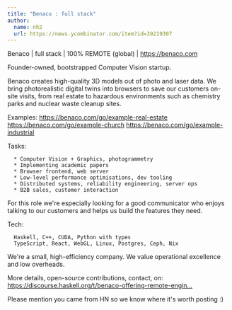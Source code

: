 ```yaml
---
title: "Benaco : full stack"
author:
  name: nh2
  url: https://news.ycombinator.com/item?id=39219307
---
```

Benaco | full stack | 100% REMOTE (global) | <a href="https:&#x2F;&#x2F;benaco.com" rel="nofollow">https:&#x2F;&#x2F;benaco.com</a>

Founder-owned, bootstrapped Computer Vision startup.

Benaco creates high-quality 3D models out of photo and laser data. We bring photorealistic digital twins into browsers to save our customers on-site visits, from real estate to hazardous environments such as chemistry parks and nuclear waste cleanup sites.

Examples: <a href="https:&#x2F;&#x2F;benaco.com&#x2F;go&#x2F;example-real-estate" rel="nofollow">https:&#x2F;&#x2F;benaco.com&#x2F;go&#x2F;example-real-estate</a> <a href="https:&#x2F;&#x2F;benaco.com&#x2F;go&#x2F;example-church" rel="nofollow">https:&#x2F;&#x2F;benaco.com&#x2F;go&#x2F;example-church</a> <a href="https:&#x2F;&#x2F;benaco.com&#x2F;go&#x2F;example-industrial" rel="nofollow">https:&#x2F;&#x2F;benaco.com&#x2F;go&#x2F;example-industrial</a>

Tasks:

<pre><code>  * Computer Vision + Graphics, photogrammetry
  * Implementing academic papers
  * Browser frontend, web server
  * Low-level performance optimisations, dev tooling
  * Distributed systems, reliability engineering, server ops
  * B2B sales, customer interaction
</code></pre>
For this role we&#x27;re especially looking for a good communicator who enjoys talking to our customers and helps us build the features they need.

Tech:

<pre><code>  Haskell, C++, CUDA, Python with types
  TypeScript, React, WebGL, Linux, Postgres, Ceph, Nix
</code></pre>
We&#x27;re a small, high-efficiency company. We value operational excellence and low overheads.

More details, open-source contributions, contact, on: <a href="https:&#x2F;&#x2F;discourse.haskell.org&#x2F;t&#x2F;benaco-offering-remote-engineering-job-3d-reconstruction&#x2F;8695" rel="nofollow">https:&#x2F;&#x2F;discourse.haskell.org&#x2F;t&#x2F;benaco-offering-remote-engin...</a>

Please mention you came from HN so we know where it&#x27;s worth posting :)

